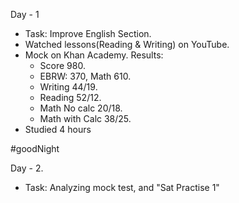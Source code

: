 Day - 1
- Task: Improve English Section.
- Watched lessons(Reading & Writing)
on YouTube.
- Mock on Khan Academy. 
Results:
  - Score 980.
  - EBRW: 370, Math 610.
  - Writing 44/19.
  - Reading 52/12.
  - Math No calc 20/18.
  - Math with Calc 38/25.
- Studied 4 hours

#goodNight

Day - 2.

- Task: Analyzing mock test, and "Sat Practise 1"

